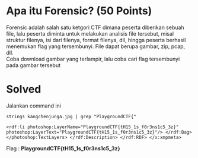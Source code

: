 # Apa itu Forensic? (50 Points)
Forensic adalah salah satu ketgori CTF dimana peserta diberikan sebuah file, lalu peserta diminta untuk melakukan analisis file tersebut, misal struktur filenya, isi dari filenya, format filenya, dll, hingga peserta berhasil menemukan flag yang tersembunyi. File dapat berupa gambar, zip, pcap, dll.<br>
Coba download gambar yang terlampir, lalu coba cari flag tersembunyi pada gambar tersebut
# Solved
Jalankan command ini
```
strings kangchenjunga.jpg | grep "PlaygroundCTF{"
```
```
<rdf:li photoshop:LayerName="PlaygroundCTF{tH15_1s_f0r3ns1c5_3z}" photoshop:LayerText="PlaygroundCTF{tH15_1s_f0r3ns1c5_3z}"/> </rdf:Bag> </photoshop:TextLayers> </rdf:Description> </rdf:RDF> </x:xmpmeta>
```
Flag : <b>PlaygroundCTF{tH15_1s_f0r3ns1c5_3z}</b>
